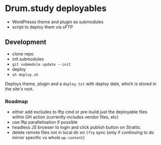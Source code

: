 # Drum.study deployables

 - WordPresss theme and plugin as submodules
 - script to deploy them via sFTP

## Development

 - clone repo
 - init submodules
 - `git submodule update --init`
 - deploy
 - `sh deploy.sh`

Deploys theme, plugin and a `deploy.txt` with deploy date, which is stored in the site's root.

### Roadmap

 - either add excludes to lftp cmd or pre-build just the deployable files within GH action (currently includes vendor files, etc)
 - use lftp parallelisation if possible
 - headless JS browser to login and click publish button on Strattic 
 - delete remote files not in local dir on `lftp` sync (only if continuing to do mirror specific vs whole `wp-content`)
